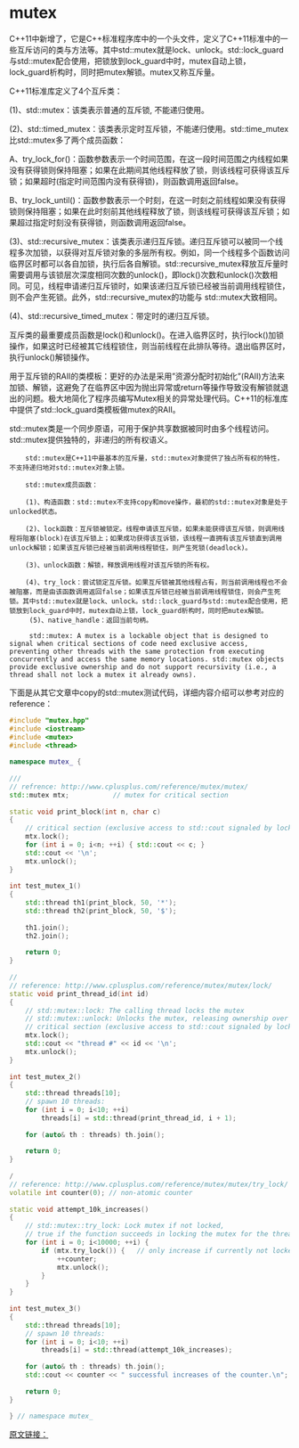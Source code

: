 # mutex

C++11中新增了<mutex>，它是C++标准程序库中的一个头文件，定义了C++11标准中的一些互斥访问的类与方法等。其中std::mutex就是lock、unlock。std::lock_guard与std::mutex配合使用，把锁放到lock_guard中时，mutex自动上锁，lock_guard析构时，同时把mutex解锁。mutex又称互斥量。

 C++11标准库定义了4个互斥类：

 (1)、std::mutex：该类表示普通的互斥锁, 不能递归使用。

 (2)、std::timed_mutex：该类表示定时互斥锁，不能递归使用。std::time_mutex比std::mutex多了两个成员函数：

 A、try_lock_for()：函数参数表示一个时间范围，在这一段时间范围之内线程如果没有获得锁则保持阻塞；如果在此期间其他线程释放了锁，则该线程可获得该互斥锁；如果超时(指定时间范围内没有获得锁)，则函数调用返回false。

 B、try_lock_until()：函数参数表示一个时刻，在这一时刻之前线程如果没有获得锁则保持阻塞；如果在此时刻前其他线程释放了锁，则该线程可获得该互斥锁；如果超过指定时刻没有获得锁，则函数调用返回false。

 (3)、std::recursive_mutex：该类表示递归互斥锁。递归互斥锁可以被同一个线程多次加锁，以获得对互斥锁对象的多层所有权。例如，同一个线程多个函数访问临界区时都可以各自加锁，执行后各自解锁。std::recursive_mutex释放互斥量时需要调用与该锁层次深度相同次数的unlock()，即lock()次数和unlock()次数相同。可见，线程申请递归互斥锁时，如果该递归互斥锁已经被当前调用线程锁住，则不会产生死锁。此外，std::recursive_mutex的功能与 std::mutex大致相同。

 (4)、std::recursive_timed_mutex：带定时的递归互斥锁。

 互斥类的最重要成员函数是lock()和unlock()。在进入临界区时，执行lock()加锁操作，如果这时已经被其它线程锁住，则当前线程在此排队等待。退出临界区时，执行unlock()解锁操作。

 用于互斥锁的RAII的类模板：更好的办法是采用”资源分配时初始化”(RAII)方法来加锁、解锁，这避免了在临界区中因为抛出异常或return等操作导致没有解锁就退出的问题。极大地简化了程序员编写Mutex相关的异常处理代码。C++11的标准库中提供了std::lock_guard类模板做mutex的RAII。

 std::mutex类是一个同步原语，可用于保护共享数据被同时由多个线程访问。std::mutex提供独特的，非递归的所有权语义。

        std::mutex是C++11中最基本的互斥量，std::mutex对象提供了独占所有权的特性，不支持递归地对std::mutex对象上锁。

        std::mutex成员函数：

        (1)、构造函数：std::mutex不支持copy和move操作，最初的std::mutex对象是处于unlocked状态。

        (2)、lock函数：互斥锁被锁定。线程申请该互斥锁，如果未能获得该互斥锁，则调用线程将阻塞(block)在该互斥锁上；如果成功获得该互诉锁，该线程一直拥有该互斥锁直到调用unlock解锁；如果该互斥锁已经被当前调用线程锁住，则产生死锁(deadlock)。

        (3)、unlock函数：解锁，释放调用线程对该互斥锁的所有权。

        (4)、try_lock：尝试锁定互斥锁。如果互斥锁被其他线程占有，则当前调用线程也不会被阻塞，而是由该函数调用返回false；如果该互斥锁已经被当前调用线程锁住，则会产生死锁。其中std::mutex就是lock、unlock。std::lock_guard与std::mutex配合使用，把锁放到lock_guard中时，mutex自动上锁，lock_guard析构时，同时把mutex解锁。
         (5)、native_handle：返回当前句柄。

         std::mutex: A mutex is a lockable object that is designed to signal when critical sections of code need exclusive access, preventing other threads with the same protection from executing concurrently and access the same memory locations. std::mutex objects provide exclusive ownership and do not support recursivity (i.e., a thread shall not lock a mutex it already owns).

 下面是从其它文章中copy的std::mutex测试代码，详细内容介绍可以参考对应的reference：

```C++
#include "mutex.hpp"
#include <iostream>
#include <mutex>
#include <thread>
 
namespace mutex_ {
 
///
// refrence: http://www.cplusplus.com/reference/mutex/mutex/
std::mutex mtx;           // mutex for critical section
 
static void print_block(int n, char c)
{
	// critical section (exclusive access to std::cout signaled by locking mtx):
	mtx.lock();
	for (int i = 0; i<n; ++i) { std::cout << c; }
	std::cout << '\n';
	mtx.unlock();
}
 
int test_mutex_1()
{
	std::thread th1(print_block, 50, '*');
	std::thread th2(print_block, 50, '$');
 
	th1.join();
	th2.join();
 
	return 0;
}
 
//
// reference: http://www.cplusplus.com/reference/mutex/mutex/lock/
static void print_thread_id(int id)
{
	// std::mutex::lock: The calling thread locks the mutex
	// std::mutex::unlock: Unlocks the mutex, releasing ownership over it.
	// critical section (exclusive access to std::cout signaled by locking mtx):
	mtx.lock();
	std::cout << "thread #" << id << '\n';
	mtx.unlock();
}
 
int test_mutex_2()
{
	std::thread threads[10];
	// spawn 10 threads:
	for (int i = 0; i<10; ++i)
		threads[i] = std::thread(print_thread_id, i + 1);
 
	for (auto& th : threads) th.join();
 
	return 0;
}
 
/
// reference: http://www.cplusplus.com/reference/mutex/mutex/try_lock/
volatile int counter(0); // non-atomic counter
 
static void attempt_10k_increases()
{
	// std::mutex::try_lock: Lock mutex if not locked,
	// true if the function succeeds in locking the mutex for the thread, false otherwise.
	for (int i = 0; i<10000; ++i) {
		if (mtx.try_lock()) {   // only increase if currently not locked:
			++counter;
			mtx.unlock();
		}
	}
}
 
int test_mutex_3()
{
	std::thread threads[10];
	// spawn 10 threads:
	for (int i = 0; i<10; ++i)
		threads[i] = std::thread(attempt_10k_increases);
 
	for (auto& th : threads) th.join();
	std::cout << counter << " successful increases of the counter.\n";
 
	return 0;
}
 
} // namespace mutex_
```

[原文链接：](https://blog.csdn.net/fengbingchun/article/details/73521630)
